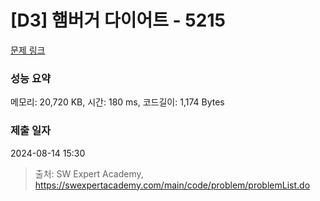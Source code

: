 # [D3] 햄버거 다이어트 - 5215 

[문제 링크](https://swexpertacademy.com/main/code/problem/problemDetail.do?contestProbId=AWT-lPB6dHUDFAVT) 

### 성능 요약

메모리: 20,720 KB, 시간: 180 ms, 코드길이: 1,174 Bytes

### 제출 일자

2024-08-14 15:30



> 출처: SW Expert Academy, https://swexpertacademy.com/main/code/problem/problemList.do